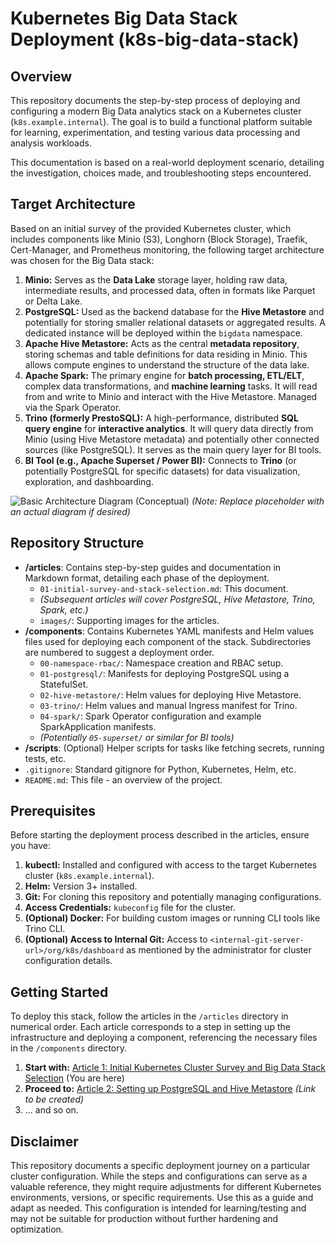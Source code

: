 # Kubernetes Big Data Stack Deployment (k8s-big-data-stack)

## Overview

This repository documents the step-by-step process of deploying and configuring a modern Big Data analytics stack on a Kubernetes cluster (`k8s.example.internal`). The goal is to build a functional platform suitable for learning, experimentation, and testing various data processing and analysis workloads.

This documentation is based on a real-world deployment scenario, detailing the investigation, choices made, and troubleshooting steps encountered.

## Target Architecture

Based on an initial survey of the provided Kubernetes cluster, which includes components like Minio (S3), Longhorn (Block Storage), Traefik, Cert-Manager, and Prometheus monitoring, the following target architecture was chosen for the Big Data stack:

1.  **Minio:** Serves as the **Data Lake** storage layer, holding raw data, intermediate results, and processed data, often in formats like Parquet or Delta Lake.
2.  **PostgreSQL:** Used as the backend database for the **Hive Metastore** and potentially for storing smaller relational datasets or aggregated results. A dedicated instance will be deployed within the `bigdata` namespace.
3.  **Apache Hive Metastore:** Acts as the central **metadata repository**, storing schemas and table definitions for data residing in Minio. This allows compute engines to understand the structure of the data lake.
4.  **Apache Spark:** The primary engine for **batch processing, ETL/ELT**, complex data transformations, and **machine learning** tasks. It will read from and write to Minio and interact with the Hive Metastore. Managed via the Spark Operator.
5.  **Trino (formerly PrestoSQL):** A high-performance, distributed **SQL query engine** for **interactive analytics**. It will query data directly from Minio (using Hive Metastore metadata) and potentially other connected sources (like PostgreSQL). It serves as the main query layer for BI tools.
6.  **BI Tool (e.g., Apache Superset / Power BI):** Connects to **Trino** (or potentially PostgreSQL for specific datasets) for data visualization, exploration, and dashboarding.

![Basic Architecture Diagram (Conceptual)](https://via.placeholder.com/800x300.png?text=Minio+%3C-+Hive+Metastore+%28Postgres%29+%3C-+Spark+%26+Trino+->+BI)
*(Note: Replace placeholder with an actual diagram if desired)*

## Repository Structure

*   **/articles**: Contains step-by-step guides and documentation in Markdown format, detailing each phase of the deployment.
    *   `01-initial-survey-and-stack-selection.md`: This document.
    *   *(Subsequent articles will cover PostgreSQL, Hive Metastore, Trino, Spark, etc.)*
    *   `images/`: Supporting images for the articles.
*   **/components**: Contains Kubernetes YAML manifests and Helm values files used for deploying each component of the stack. Subdirectories are numbered to suggest a deployment order.
    *   `00-namespace-rbac/`: Namespace creation and RBAC setup.
    *   `01-postgresql/`: Manifests for deploying PostgreSQL using a StatefulSet.
    *   `02-hive-metastore/`: Helm values for deploying Hive Metastore.
    *   `03-trino/`: Helm values and manual Ingress manifest for Trino.
    *   `04-spark/`: Spark Operator configuration and example SparkApplication manifests.
    *   *(Potentially `05-superset/` or similar for BI tools)*
*   **/scripts**: (Optional) Helper scripts for tasks like fetching secrets, running tests, etc.
*   `.gitignore`: Standard gitignore for Python, Kubernetes, Helm, etc.
*   `README.md`: This file - an overview of the project.

## Prerequisites

Before starting the deployment process described in the articles, ensure you have:

1.  **kubectl:** Installed and configured with access to the target Kubernetes cluster (`k8s.example.internal`).
2.  **Helm:** Version 3+ installed.
3.  **Git:** For cloning this repository and potentially managing configurations.
4.  **Access Credentials:** `kubeconfig` file for the cluster.
5.  **(Optional) Docker:** For building custom images or running CLI tools like Trino CLI.
6.  **(Optional) Access to Internal Git:** Access to `<internal-git-server-url>/org/k8s/dashboard` as mentioned by the administrator for cluster configuration details.

## Getting Started

To deploy this stack, follow the articles in the `/articles` directory in numerical order. Each article corresponds to a step in setting up the infrastructure and deploying a component, referencing the necessary files in the `/components` directory.

1.  **Start with:** [Article 1: Initial Kubernetes Cluster Survey and Big Data Stack Selection](./articles/01-initial-survey-and-stack-selection.md) (You are here)
2.  **Proceed to:** [Article 2: Setting up PostgreSQL and Hive Metastore](./articles/02-postgresql-hive-metastore-setup.md) *(Link to be created)*
3.  ... and so on.

## Disclaimer

This repository documents a specific deployment journey on a particular cluster configuration. While the steps and configurations can serve as a valuable reference, they might require adjustments for different Kubernetes environments, versions, or specific requirements. Use this as a guide and adapt as needed. This configuration is intended for learning/testing and may not be suitable for production without further hardening and optimization.
